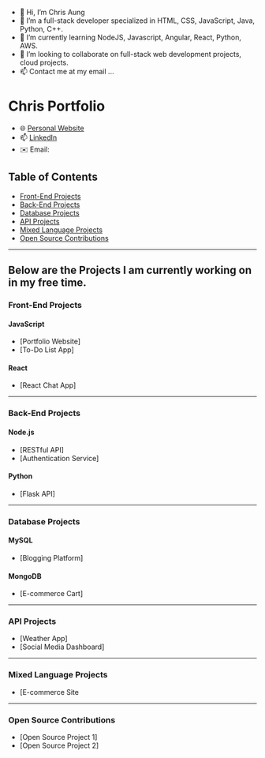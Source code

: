 - 👋 Hi, I’m Chris Aung
- 👀 I’m a full-stack developer specialized in HTML, CSS, JavaScript, Java, Python, C++. 
- 🌱 I’m currently learning NodeJS, Javascript, Angular, React, Python, AWS.
- 💞️ I’m looking to collaborate on full-stack web development projects, cloud projects.
- 📫 Contact me at my email ...

# Chris Portfolio

- 🌐 [Personal Website](#https://chrisaung11.github.io/portfolio/)
- 📫 [LinkedIn](#https://www.linkedin.com/in/kkaungllc/)
- ✉️ Email:

## Table of Contents

- [Front-End Projects](#front-end-projects)
- [Back-End Projects](#back-end-projects)
- [Database Projects](#database-projects)
- [API Projects](#api-projects)
- [Mixed Language Projects](#mixed-language-projects)
- [Open Source Contributions](#open-source-contributions)

---
## Below are the Projects I am currently working on in my free time.
### Front-End Projects

#### JavaScript

- [Portfolio Website]
- [To-Do List App]

#### React

- [React Chat App]
---

### Back-End Projects

#### Node.js

- [RESTful API]
- [Authentication Service]

#### Python

- [Flask API]
---

### Database Projects

#### MySQL

- [Blogging Platform]

#### MongoDB

- [E-commerce Cart]

---

### API Projects

- [Weather App]
- [Social Media Dashboard]

---

### Mixed Language Projects

- [E-commerce Site 

---

### Open Source Contributions

- [Open Source Project 1]
- [Open Source Project 2]

